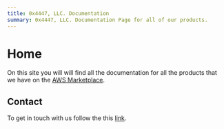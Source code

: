 ```yaml
---
title: 0x4447, LLC. Documentation
summary: 0x4447, LLC. Documentation Page for all of our products.
---
```


# Home

On this site you will will find all the documentation for all the products that we have on the [AWS Marketplace](https://aws.amazon.com/marketplace/seller-profile?id=80edcebf-11fb-4c36-a3f4-49eb40b518a3).

## Contact

To get in touch with us follow the this [link](https://0x4447.com/contact).
